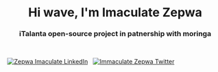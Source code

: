 <!-- 
  Welcome to iTalanta Open Source!
  This repository will act as your home repo for the iTalanta/Moringa open source intern/externship.

  Please fork and update this portfolio page to fit your profile.
-->

<!-- 
  -- SECTION: INTRODUCTION
  -- 
  -->

<h1 align="center"> Hi wave, I'm Imaculate Zepwa</h1>
<!-- TODO: Replace with your intro text -->
<!-- Example: Just graduated from Moringa, readyc  to start my first internship experience! -->
<h3 align="center">iTalanta open-source project in patnership with moringa</h3>

<br/>



<!-- SOCIALS. TODO: SWAP OUT YOUR URL AND NAME. -->
<p align="left" style="float: left;"> 
  <!-- LinkedIn -->
  <a href="https://www.linkedin.com/in/zepwa-imaculate-320bb824a" target="blank"><img src="https://img.shields.io/badge/LinkedIn-0077B5?style=for-the-badge&logo=linkedin&logoColor=white" alt="Zepwa Imaculate LinkedIn" /></a> 
  <span>&nbsp;</span>
  <!-- Twitter -->
  <a href="https://twitter.com/ImmaculateZepwa" target="blank"><img src="https://img.shields.io/badge/Twitter-1DA1F2?style=for-the-badge&logo=twitter&logoColor=white" alt="Immaculate Zepwa Twitter" /></a> 
  <span>&nbsp;</span>
  <!-- Stack overflow -->
 

  <!-- Other badges -->
  <!-- 
  <a href="https://stackoverflow.com/users/jente-rosseel" target="blank"><img src="https://img.shields.io/badge/stack%20overflow-FE7A16?logo=stack-overflow&logoColor=white&style=for-the-badge" alt="Jente Rosseel's Stack Overflow" /></a>  -->
</p>

<br/>


<!-- 
  -- SECTION: OVERVIEW
  -- 
  -->









